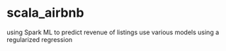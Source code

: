 # scala_airbnb
using Spark ML to predict revenue of listings use various models using a regularized regression
